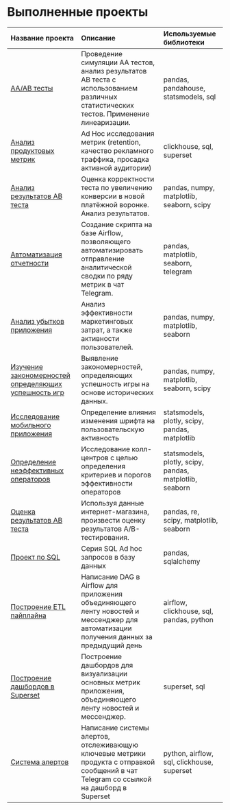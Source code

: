 # Выполненные проекты

| Название проекта | Описание | Используемые библиотеки | 
| :---------------------- | :---------------------- | :---------------------- |
| [AA/AB тесты](https://github.com/IvanVashkovets/Portfolio/tree/main/AB%20тесты) | Проведение симуляции AA тестов, анализ результатов AB теста с использованием различных статистических тестов. Применение линеаризации.| pandas, pandahouse, statsmodels, sql |
| [Анализ продуктовых метрик](https://github.com/IvanVashkovets/Portfolio/tree/main/Анализ%20продуктовых%20метрик) | Ad Hoc исследования метрик (retention, качество рекламного траффика, просадка активной аудитории)| clickhouse, sql, superset |
| [Анализ результатов AB теста](https://github.com/IvanVashkovets/Portfolio/tree/main/Анализ%20результатов%20AB%20теста) | Оценка корректности теста по увеличению конверсии в новой платёжной воронке. Анализ результатов. | pandas, numpy, matplotlib, seaborn, scipy |
| [Автоматизация отчетности](https://github.com/IvanVashkovets/Portfolio/tree/main/Автоматизация%20отчетности) | Создание скрипта на базе Airflow, позволяющего автоматизировать отправление аналитической сводки по ряду метрик в чат Telegram.| pandas, matplotlib, seaborn, telegram |
| [Анализ убытков приложения](https://github.com/IvanVashkovets/Portfolio/tree/main/Анализ%20убытков%20приложения) | Анализ эффективности маркетинговых затрат, а также активности пользователей.  | pandas, numpy, matplotlib, seaborn |
| [Изучение закономерностей определяющих успешность игр](https://github.com/IvanVashkovets/Portfolio/tree/main/Изучение%20закономерностей%20определяющих%20успешность%20игр)     | Выявление закономерностей, определяющих успешность игры на основе исторических данных. | pandas, numpy, matplotlib, seaborn, scipy |
| [Исследование мобильного приложения](https://github.com/IvanVashkovets/Portfolio/tree/main/Исследование%20мобильного%20приложения) |  Определение влияния изменения шрифта на пользовательскую активность | statsmodels, plotly, scipy, pandas, matplotlib |
| [Определение неэффективных операторов](https://github.com/IvanVashkovets/Portfolio/tree/main/Определение%20неэффективных%20операторов) | Исследование колл-центров с целью определения критериев и порогов эффективности операторов | statsmodels, plotly, scipy, pandas, matplotlib, seaborn|
| [Оценка результатов AB теста](https://github.com/IvanVashkovets/Portfolio/tree/main/Оценка%20результатов%20AB%20теста) | Используя данные интернет-магазина, произвести оценку результатов A/B-тестирования. | pandas, re, scipy, matplotlib, seaborn |
| [Проект по SQL](https://github.com/IvanVashkovets/Portfolio/tree/main/Проект%20по%20SQL) | Серия SQL Ad hoc запросов в базу данных| pandas, sqlalchemy |
| [Построение ETL пайплайна](https://github.com/IvanVashkovets/Portfolio/tree/main/Построение%20ETL%20пайплайна) | Написание DAG в Airflow для приложения объединяющего ленту новостей и мессенджер для автоматизации получения данных за предыдущий день| airflow, clickhouse, sql, pandas, python |
| [Построение дашбордов в Superset](https://github.com/IvanVashkovets/Portfolio/tree/main/Построение%20дашбордов%20в%20Superset) | Построение дашбордов для визуализации основных метрик приложения, объединяющего ленту новостей и мессенджер. | superset, sql  |
| [Система алертов](https://github.com/IvanVashkovets/Portfolio/tree/main/Система%20алертов) | Написание системы алертов, отслеживающую ключевые метрики продукта с отправкой сообщений в чат Telegram со ссылкой на дашборд в Superset | python, airflow, sql, clickhouse, superset |
